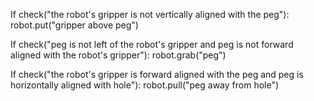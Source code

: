 

If check("the robot's gripper is not vertically aligned with the peg"):
    robot.put("gripper above peg")
    
If check("peg is not left of the robot's gripper and peg is not forward aligned with the robot's gripper"):
    robot.grab("peg")
  
If check("the robot's gripper is forward aligned with the peg and peg is horizontally aligned with hole"):
    robot.pull("peg away from hole")